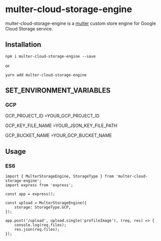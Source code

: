 # multer-cloud-storage-engine

multer-cloud-storage-engine is a [multer](https://github.com/expressjs/multer) custom store engine for Google Cloud Storage service.

## Installation

    npm i multer-cloud-storage-engine --save

or

    yarn add multer-cloud-storage-engine

## SET_ENVIRONMENT_VARIABLES

### GCP

GCP_PROJECT_ID =YOUR_GCP_PROJECT_ID

GCP_KEY_FILE_NAME =YOUR_JSON_KEY_FILE_PATH

GCP_BUCKET_NAME =YOUR_GCP_BUCKET_NAME

## Usage

### ES6

    import { MulterStorageEngine, StorageType } from 'multer-cloud-storage-engine';
    import express from 'express';

    const app = express();

    const upload = MulterStorageEngine({
        storage: StorageType.GCP,
    });

    app.post('/upload', upload.single('profileImage'), (req, res) => {
        console.log(req.files);
        res.json(req.files);
    });
